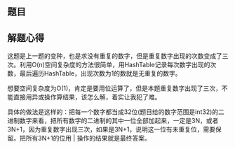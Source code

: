## 题目

## 解题心得

这题是上一题的变种，也是求没有重复的数字，但是重复数字出现的次数变成了三次。利用O(n)空间复杂度的方法很简单，用HashTable记录每次数字出现的次数，最后遍历HashTable，出现次数为1的数就是无重复的数字。

想要空间复杂度为O(1)，肯定是要用位运算了，但是本题重复数字出现了三次，不能直接用异或操作算结果，该怎么解，着实让我犯了难。

具体的做法是这样的：把每一个数字都当成32位(题目给的数字范围是int32)的二进制数字来看，把所有数字的二进制的其中一位全部加起来，一定是3N，或者3N+1，因为重复数字出现三次，如果是3N+1，说明这一位有未重复位，需要保留。把所有3N+1的位用 | 操作的结果就是最终答案。

